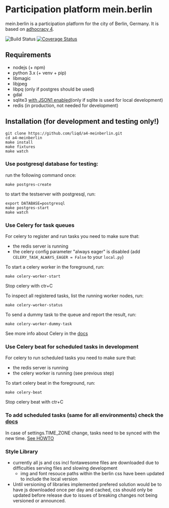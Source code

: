 # Participation platform mein.berlin

mein.berlin is a participation platform for the city of Berlin, Germany. It is
based on [adhocracy 4](https://github.com/liqd/adhocracy4).

![Build Status](https://github.com/liqd/a4-meinberlin/actions/workflows/django.yml/badge.svg)
[![Coverage Status](https://coveralls.io/repos/github/liqd/a4-meinberlin/badge.svg?branch=main)](https://coveralls.io/github/liqd/a4-meinberlin?branch=main)

## Requirements

- nodejs (+ npm)
- python 3.x (+ venv + pip)
- libmagic
- libjpeg
- libpq (only if postgres should be used)
- gdal
- sqlite3 [with JSON1 enabled](https://code.djangoproject.com/wiki/JSON1Extension)(only if sqlite is used for local development)
- redis (in production, not needed for development)

## Installation (for development and testing only!)

    git clone https://github.com/liqd/a4-meinberlin.git
    cd a4-meinberlin
    make install
    make fixtures
    make watch

### Use postgresql database for testing:

run the following command once:

```
make postgres-create
```

to start the testserver with postgresql, run:

```
export DATABASE=postgresql
make postgres-start
make watch
```

### Use Celery for task queues

For celery to register and run tasks you need to make sure that:

- the redis server is running
- the celery config parameter "always eager" is disabled (add `CELERY_TASK_ALWAYS_EAGER = False` to your `local.py`)

To start a celery worker in the foreground, run:

```
make celery-worker-start
```
Stop celery with ctr+C

To inspect all registered tasks, list the running worker nodes, run:

```
make celery-worker-status
```

To send a dummy task to the queue and report the result, run:

```
make celery-worker-dummy-task
```

See more info about Celery in the [docs](./docs/celery.md)

### Use Celery beat for scheduled tasks in development

For celery to run scheduled tasks you need to make sure that:

- the redis server is running
- the celery worker is running (see previous step)

To start celery beat in the foreground, run:

```
make celery-beat
```
Stop celery beat with ctr+C

### To add scheduled tasks (same for all environments) check the [docs](./docs/celerybeat.md)

In case of settings.TIME_ZONE change, tasks need to be synced with the new time. [See HOWTO](https://django-celery-beat.readthedocs.io/en/latest/#important-warning-about-time-zones)

### Style Library

-   currently all js and css incl fontawesome files are downloaded due to difficulties serving files and slowing development
    -   img and font resouce paths within the berlin css have been updated to include the local version
-   Until versioning of libraries implemented prefered solution would be to have js downloaded once per day and cached, css should only be updated before release due to issues of breaking changes not being versioned or announced.
